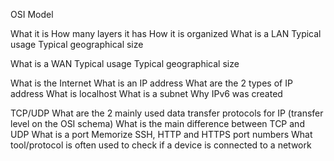 OSI Model

What it is
How many layers it has
How it is organized
What is a LAN Typical usage Typical geographical size

What is a WAN Typical usage Typical geographical size

What is the Internet What is an IP address What are the 2 types of IP address What is localhost What is a subnet Why IPv6 was created

TCP/UDP What are the 2 mainly used data transfer protocols for IP (transfer level on the OSI schema) What is the main difference between TCP and UDP What is a port Memorize SSH, HTTP and HTTPS port numbers What tool/protocol is often used to check if a device is connected to a network
